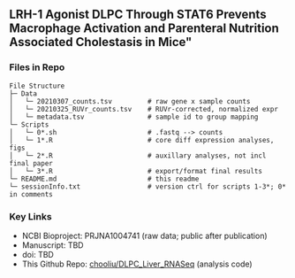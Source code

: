 ## LRH-1 Agonist DLPC Through STAT6 Prevents Macrophage Activation and Parenteral Nutrition Associated Cholestasis in Mice"

### Files in Repo

```
File Structure
├─ Data
│   └─ 20210307_counts.tsv         # raw gene x sample counts
│   └─ 20210325_RUVr_counts.tsv    # RUVr-corrected, normalized expr
│   └─ metadata.tsv                # sample id to group mapping
└─ Scripts
│   └─ 0*.sh                       # .fastq --> counts
│   └─ 1*.R                        # core diff expression analyses, figs
│   └─ 2*.R                        # auxillary analyses, not incl final paper
│   └─ 3*.R                        # export/format final results 
└─ README.md                       # this readme
└─ sessionInfo.txt                 # version ctrl for scripts 1-3*; 0* in comments
```

### Key Links

* NCBI Bioproject: PRJNA1004741 (raw data; public after publication)
* Manuscript: TBD 
* doi: TBD
* This Github Repo: [chooliu/DLPC_Liver_RNASeq](http://www.github.com/chooliu/DLPC_Liver_RNASeq) (analysis code)
